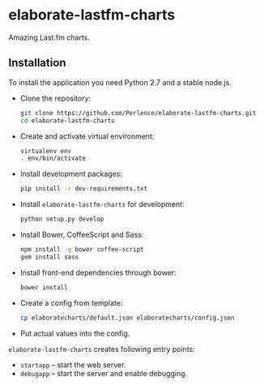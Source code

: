 elaborate-lastfm-charts
=======================

Amazing Last.fm charts.

Installation
------------

To install the application you need Python 2.7 and a stable node.js.

-   Clone the repository:

    ```bash
    git clone https://github.com/Perlence/elaborate-lastfm-charts.git
    cd elaborate-lastfm-charts
    ```

-   Create and activate virtual environment:

    ```bash
    virtualenv env
    . env/bin/activate
    ```

-   Install development packages:

    ```bash
    pip install -r dev-requirements.txt
    ```

-   Install `elaborate-lastfm-charts` for development:

    ```bash
    python setup.py develop
    ```

-   Install Bower, CoffeeScript and Sass:

    ```bash
    npm install -g bower coffee-script
    gem install sass
    ```

-   Install front-end dependencies through bower:

    ```bash
    bower install
    ```

-   Create a config from template:

    ```bash
    cp elaboratecharts/default.json elaboratecharts/config.json
    ```

-   Put actual values into the config.

`elaborate-lastfm-charts` creates following entry points:

-   `startapp` &ndash; start the web server.
-   `debugapp` &ndash; start the server and enable debugging.
